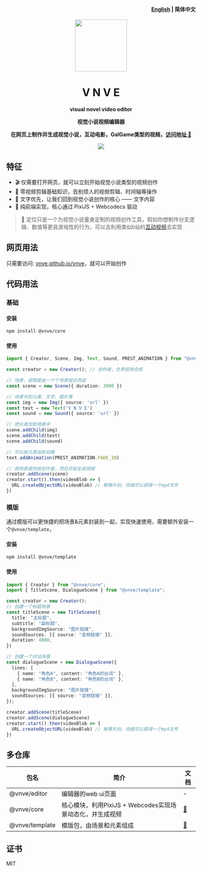 <h4 align="right"><a href="https://github.com/vnve/vnve/blob/main/README.md">English</a> | <strong>简体中文</strong></h4>
<p align="center">
  <img src="https://vnve.github.io/vnve/logo.png" width=138/>
</p>
<h1 align="center">V N V E</h1>
<p align="center"><strong>visual novel video editor</strong></p>
<p align="center"><strong>视觉小说视频编辑器</strong></p>
<p align="center"><strong>在网页上制作并生成视觉小说，互动电影，GalGame类型的视频，<a href="https://vnve.github.io/vnve/">访问地址 🔗 </a></strong></p>
<div align="center">
  <img src="https://github.com/vnve/vnve/actions/workflows/static.yml/badge.svg">
</div>

## 特征

- 🎬 仅需要打开网页，就可以立刻开始视觉小说类型的视频创作
- 👋 零视频剪辑基础知识，告别烦人的视频剪辑、时间轴等操作
- 📝 文字优先，让我们回到视觉小说创作的核心 —— 文字内容
- 🚀 纯前端实现，核心通过 PixiJS + Webcodecs 驱动
> 👻 定位只是一个为视觉小说量身定制的视频创作工具，假如你想制作分支逻辑、数值等更具游戏性的行为，可以去利用类似b站的[互动视频](https://member.bilibili.com/platform/upload/video/interactive)去实现


## 网页用法
只需要访问: [vnve.github.io/vnve](https://vnve.github.io/vnve/)，就可以开始创作

## 代码用法
### 基础
#### 安装
```bash
npm install @vnve/core
```

#### 使用
```typescript
import { Creator, Scene, Img, Text, Sound, PREST_ANIMATION } from "@vnve/core";

const creator = new Creator(); // 创作者，负责视频合成

// 场景，视频是由一个个场景组合而成
const scene = new Scene({ duration: 3000 })

// 场景中的元素，文字、图片等
const img = new Img({ source: 'url' })
const text = new Text('V N V E')
const sound = new Sound({ source: 'url' })

// 把元素加到场景中
scene.addChild(img)
scene.addChild(text)
scene.addChild(sound)

// 可以给元素加些动画
text.addAnimation(PREST_ANIMATION.FADE_IN)

// 把场景提供给创作者，然后开始生成视频
creator.addScene(scene)
creator.start().then(videoBlob => {
  URL.createObjectURL(videoBlob) // 稍等片刻，你就可以获得一个mp4文件
})
```

### 模版
通过模版可以更快捷的把场景&元素封装到一起，实现快速使用，需要额外安装一个`@vnve/template`，

#### 安装
```bash
npm install @vnve/template
```
#### 使用
```typescript
import { Creator } from "@vnve/core";
import { TitleScene, DialogueScene } from "@vnve/template";

const creator = new Creator();
// 创建一个标题场景
const titleScene = new TitleScene({
  title: "主标题",
  subtitle: "副标题",
  backgroundImgSource: "图片链接",
  soundSources: [{ source: "音频链接" }],
  duration: 4000,
})

// 创建一个对话场景
const dialogueScene = new DialogueScene({
  lines: [
    { name: "角色A", content: "角色A的台词" },
    { name: "角色B", content: "角色B的台词" },
  ],
  backgroundImgSource: "图片链接",
  soundSources: [{ source: "音频链接" }],
});

creator.addScene(titleScene)
creator.addScene(dialogueScene)
creator.start().then(videoBlob => {
  URL.createObjectURL(videoBlob) // 稍等片刻，你就可以获得一个mp4文件
})
```

## 多仓库
| 包名 | 简介 | 文档 |
|  ----  | ----  | ---- |
| @vnve/editor | 编辑器的web ui页面 | - |
| @vnve/core | 核心模块，利用PixiJS + Webcodes实现场景动态化，并生成视频 | [📖](https://github.com/vnve/vnve/blob/main/packages/core/README.md) |
| @vnve/template | 模版包，由场景和元素组成 | [📖](https://github.com/vnve/vnve/blob/main/packages/template/README.md) |

## 证书
MIT
